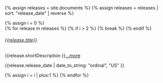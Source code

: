 {% assign releases = site.documents %} {% assign releases = releases | sort: "release_date" | reverse %}
 <div class="row align-middle">
{% assign i = 0 %}
<div class="card-group">
{% for release in releases %} {% if i > 2 %} {% break %} {% endif %}
<div class="card card-grey-small">
<div class="card-body ml-0 p-2">
    <h6 class="card-title"><a class="text-blue" href="{{release.url}}">{{release.title}}</a></h6>
    {{release.shortDescription }}<a style="display: unset;" class="nav-link pl-0 ml-0" href="{{release.url}}">...more</a>
    <p class="small text-muted text-right font-italic mb-0">{{release.release_date | date_to_string: "ordinal", "US" }}</p>
</div>
</div>
{% assign i = i | plus:1 %}
{% endfor %}
</div>
</div>
